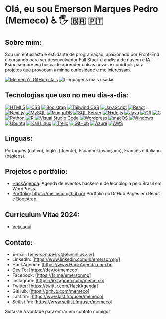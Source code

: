 # Olá, eu sou Emerson Marques Pedro (Memeco) ♿ 🖐 :brazil: :portugal:


## Sobre mim:
Sou um entusiasta e estudante de programação, apaixonado por Front-End e cursando para ser desenvolvedor Full Stack e analista de nuvem e IA. Estou sempre em busca de aprender coisas novas e contribuir para projetos que provocam a minha curiosidade e me interessam.



[![Memeco's GitHub stats](https://github-readme-stats.vercel.app/api?username=memeco&&locale=pt-br&show=reviews,discussions_started,discussions_answered,prs_merged,prs_merged_percentage&theme=dark)](https://github.com/anuraghazra/github-readme-stats)
![Linguagens mais usadas](https://github-readme-stats.vercel.app/api/top-langs/?username=memeco&locale=pt-br&layout=compact&langs_count=8&theme=dracula)


## Tecnologias que uso no meu dia-a-dia:

[![HTML5](https://img.shields.io/badge/HTML5-E34F26?style=flat&logo=html5&logoColor=white)](https://developer.mozilla.org/en-US/docs/Web/Guide/HTML/HTML5) [![CSS](https://img.shields.io/badge/CSS-1572B6?style=flat&logo=css3&logoColor=white)](https://developer.mozilla.org/en-US/docs/Web/CSS) [![Bootstrap](https://img.shields.io/badge/Bootstrap-563D7C?style=for-the-badge&logo=bootstrap&logoColor=white)](https://getbootstrap.com/)
 [![Tailwind CSS](https://img.shields.io/badge/Tailwind%20CSS-38B2AC?style=for-the-badge&logo=tailwind-css&logoColor=white)](https://tailwindcss.com/) [![JavaScript](https://img.shields.io/badge/JavaScript-F7DF1E?style=flat&logo=javascript&logoColor=black)](https://developer.mozilla.org/en-US/docs/Web/JavaScript) [![React](https://img.shields.io/badge/React-61DAFB?style=flat&logo=react&logoColor=black)](https://reactjs.org/) [![Next.js](https://img.shields.io/badge/Next.js-000000?style=for-the-badge&logo=nextdotjs&logoColor=white)](https://nextjs.org/docs/getting-started)
 [![MySQL](https://img.shields.io/badge/MySQL-005C84?style=for-the-badge&logo=mysql&logoColor=white)](https://www.mysql.com/) [![MongoDB](https://img.shields.io/badge/MongoDB-47A248?style=for-the-badge&logo=mongodb&logoColor=white)](https://www.mongodb.com/) [![SQL Server](https://img.shields.io/badge/SQL%20Server-CC2927?style=for-the-badge&logo=microsoft%20sql%20server&logoColor=white)](https://www.microsoft.com/en-us/sql-server)
 [![Node.js](https://img.shields.io/badge/Node.js-43853D?style=flat&logo=node.js&logoColor=white)](https://nodejs.org/) [![Java](https://img.shields.io/badge/Java-007396?style=for-the-badge&logo=java&logoColor=white)](https://www.java.com/) [![C#](https://img.shields.io/badge/C%23-239120?style=for-the-badge&logo=c-sharp&logoColor=white)](https://docs.microsoft.com/en-us/dotnet/csharp/)
 [![C](https://img.shields.io/badge/C-00599C?style=for-the-badge&logo=c&logoColor=white)](https://en.wikipedia.org/wiki/C_(programming_language)) [![Python](https://img.shields.io/badge/Python-3776AB?style=flat&logo=python&logoColor=white)](https://www.python.org/) [![R](https://img.shields.io/badge/R-276DC3?style=for-the-badge&logo=r&logoColor=white)](https://www.r-project.org/) [![Visual Studio Code](https://img.shields.io/badge/Visual%20Studio%20Code-007ACC?style=flat&logo=visual-studio-code&logoColor=white)](https://code.visualstudio.com/) [![Wordpress](https://img.shields.io/badge/Wordpress-21759B?style=flat&logo=wordpress&logoColor=white)](https://wordpress.org/) [![macOS](https://img.shields.io/badge/macOS-000000?style=for-the-badge&logo=apple&logoColor=white)](https://www.apple.com/macos/) [![Windows](https://img.shields.io/badge/Windows-0078D6?style=for-the-badge&logo=windows&logoColor=white)](https://www.microsoft.com/windows) [![Ubuntu](https://img.shields.io/badge/Ubuntu-E95420?style=for-the-badge&logo=ubuntu&logoColor=white)](https://ubuntu.com/download) 
 [![Kali Linux](https://img.shields.io/badge/Kali-268BEE?style=for-the-badge&logo=kalilinux&logoColor=white)](https://www.kali.org/) [![Trello](https://img.shields.io/badge/Trello-0079BF?style=for-the-badge&logo=trello&logoColor=white)](https://trello.com/u/emersonmp/boards) [![GitHub](https://img.shields.io/badge/GitHub-181717?style=for-the-badge&logo=github&logoColor=white)](https://github.com/memeco) [![Azure](https://img.shields.io/badge/Microsoft_Azure-0089D6?style=for-the-badge&logo=microsoft-azure&logoColor=white)](https://azure.microsoft.com/) [![AWS](https://img.shields.io/badge/AWS-Amazon_Web_Services-232F3E?style=for-the-badge&logo=amazon-aws&logoColor=white)](https://aws.amazon.com/)





## Línguas: 

Português (nativo), Inglês (fluente), Espanhol (avançado), Francês e Italiano (básicos).

## Projetos e portfólio:
- [HackAgenda](https://hackagenda.com.br): Agenda de eventos hackers e de tecnologia pelo Brasil em WordPress.
- [Portfólio](https://memeco.github.io/): https://memeco.github.io/ Portfólio no GitHub Pages em React e Bootstrap.

## Curriculum Vitae 2024:

- [Veja aqui](https://github.com/memeco/memeco.github.io/blob/gh-pages/Emerson_Marques_Pedro_CV_2024-PTBr.pdf)

## Contato:
- E-mail: [emerson.pedro@alumni.usp.br]
- LinkedIn: [https://www.linkedin.com/in/emersonmp/]
- HackAgenda: [https://www.HackAgenda.com.br]
- Dev.To: [https://dev.to/memeco]
- Facebook: [https://fb.me/emersonmp]
- Instagram: [https://instagram.com/meme.co]
- Twitter: [https://twitter.com/HackAgenda]
- GitHub: [https://github.com/memeco]
- Last.fm: [https://www.last.fm/user/memeco]
- Setlist.fm: [https://www.setlist.fm/user/memeco]

Sinta-se à vontade para entrar em contato comigo!

